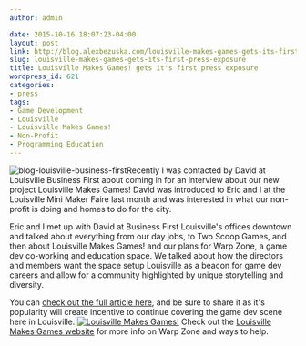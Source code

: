 ```yaml
---
author: admin

date: 2015-10-16 18:07:23-04:00
layout: post
link: http://blog.alexbezuska.com/louisville-makes-games-gets-its-first-press-exposure/
slug: louisville-makes-games-gets-its-first-press-exposure
title: Louisville Makes Games! gets it's first press exposure
wordpress_id: 621
categories:
- press
tags:
- Game Development
- Louisville
- Louisville Makes Games!
- Non-Profit
- Programming Education
---
```


![blog-louisville-business-first](/images/2015/10/blog-louisville-business-first.jpg)Recently I was contacted by David at Louisville Business First about coming in for an interview about our new project Louisville Makes Games!
David was introduced to Eric and I at the Louisville Mini Maker Faire last month and was interested in what our non-profit is doing and homes to do for the city.

Eric and I met up with David at Business First Louisville's offices downtown and talked about everything from our day jobs, to Two Scoop Games, and then about Louisville Makes Games! and our plans for Warp Zone, a game dev co-working and education space. We talked about how the directors and members want the space setup Louisville as a beacon for game dev careers and allow for a community highlighted by unique storytelling and diversity.

You can [check out the full article here](http://www.bizjournals.com/louisville/news/2015/10/14/nonprofit-seeks-to-open-louisvilles-only-game.html), and be sure to share it as it's popularity will create incentive to continue covering the game dev scene here in Louisville.
[![Louisville Makes Games!](/images/2015/10/logo-2015.png)](http://louisvillemakesgames.org)
Check out the [Louisville Makes Games website](http://louisvillemakesgames.org) for more info on Warp Zone and ways to help.


